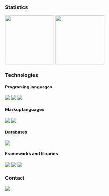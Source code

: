 <!--
### About me
-->

### Statistics

<img height="160em" src="https://github-readme-stats.vercel.app/api?username=felipe-coletti&show_icons=true&theme=transparent"> <img height="160em" src="https://github-readme-stats.vercel.app/api/top-langs/?username=felipe-coletti&layout=compact&theme=transparent">

### Technologies

#### Programing languages

<img src="https://img.shields.io/badge/python-306998?style=for-the-badge&logo=python&logoColor=ffd43b"> <img src="https://img.shields.io/badge/php-6c78af?style=for-the-badge&logo=php&logoColor=white">
<img src="https://img.shields.io/badge/javascript-f0db4f?style=for-the-badge&logo=javascript&logoColor=323330">

#### Markup languages

<img src="https://img.shields.io/badge/html5-e34c26?style=for-the-badge&logo=html5&logoColor=white"> <img src="https://img.shields.io/badge/css3-0f5298?style=for-the-badge&logo=css3&logoColor=white">

#### Databases

<!--f29111-->
<img src="https://img.shields.io/badge/mysql-00758f?style=for-the-badge&logo=mysql&logoColor=white">

#### Frameworks and libraries

<img src="https://img.shields.io/badge/react_nactive-00a7d4?style=for-the-badge&logo=react&logoColor=white"> <img src="https://img.shields.io/badge/node.js-303030?style=for-the-badge&logo=node.js&logoColor=68a063"> <img src="https://img.shields.io/badge/figma-303030?style=for-the-badge&logo=figma&logoColor=f24e1e">

### Contact

<a href="https://www.linkedin.com/in/felipe-coletti-41a49a229"><img src="https://img.shields.io/badge/linkedin-0077b5?style=for-the-badge&logo=linkedin&logoColor=white"></a>
